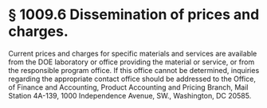 # § 1009.6   Dissemination of prices and charges.

Current prices and charges for specific materials and services are available from the DOE laboratory or office providing the material or service, or from the responsible program office. If this office cannot be determined, inquiries regarding the appropriate contact office should be addressed to the Office, of Finance and Accounting, Product Accounting and Pricing Branch, Mail Station 4A-139, 1000 Independence Avenue, SW., Washington, DC 20585. 





